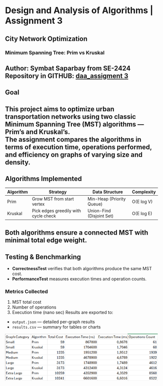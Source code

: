 # Design and Analysis of Algorithms | Assignment 3
## City Network Optimization
### Minimum Spanning Tree: Prim vs Kruskal
Author: Symbat Saparbay from SE-2424
Repository in GITHUB:  [daa_assigment 3](https://github.com/peco220807/DAA_ASSIGNMENT3.git)
---
## Goal
This project aims to optimize urban transportation networks using two classic Minimum Spanning Tree (MST) algorithms — Prim’s and Kruskal’s.  
The assignment compares the algorithms in terms of execution time, operations performed, and efficiency on graphs of varying size and density.
---
## Algorithms Implemented

| Algorithm | Strategy | Data Structure | Complexity |
|-----------|---------|----------------|------------|
| Prim      | Grow MST from start vertex | Min-Heap (Priority Queue) | O(E log V) |
| Kruskal   | Pick edges greedily with cycle check | Union-Find (Disjoint Set) | O(E log E) |

Both algorithms ensure a connected MST with minimal total edge weight.
---
## Testing & Benchmarking
- **CorrectnessTest** verifies that both algorithms produce the same MST cost.
- **PerformanceTest** measures execution times and operation counts.
### Metrics Collected
1. MST total cost
2. Number of operations
3. Execution time (nano sec)
Results are exported to:
- `output.json` — detailed per-graph results
- `results.csv` — summary for tables or charts

![img.png](img.png)

